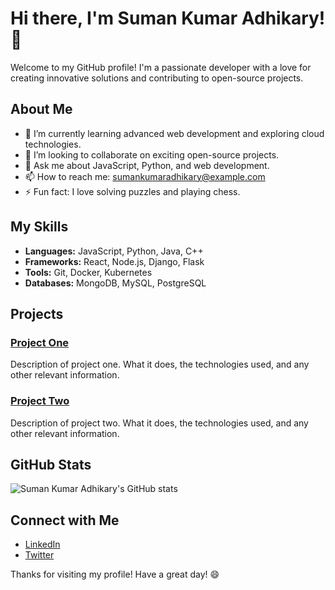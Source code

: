 # Hi there, I'm Suman Kumar Adhikary! 👋

Welcome to my GitHub profile! I'm a passionate developer with a love for creating innovative solutions and contributing to open-source projects.

## About Me

- 🌱 I’m currently learning advanced web development and exploring cloud technologies.
- 👯 I’m looking to collaborate on exciting open-source projects.
- 💬 Ask me about JavaScript, Python, and web development.
- 📫 How to reach me: [sumankumaradhikary@example.com](mailto:sumankumaradhikary@example.com)
- ⚡ Fun fact: I love solving puzzles and playing chess.

## My Skills

- **Languages:** JavaScript, Python, Java, C++
- **Frameworks:** React, Node.js, Django, Flask
- **Tools:** Git, Docker, Kubernetes
- **Databases:** MongoDB, MySQL, PostgreSQL

## Projects

### [Project One](https://github.com/sumankumaradhikary/project-one)
Description of project one. What it does, the technologies used, and any other relevant information.

### [Project Two](https://github.com/sumankumaradhikary/project-two)
Description of project two. What it does, the technologies used, and any other relevant information.

## GitHub Stats

![Suman Kumar Adhikary's GitHub stats](https://github-readme-stats.vercel.app/api?username=sumankumaradhikary&show_icons=true&theme=radical)

## Connect with Me

- [LinkedIn](https://www.linkedin.com/in/sumankumaradhikary/)
- [Twitter](https://twitter.com/sumankumaradhikary)

Thanks for visiting my profile! Have a great day! 😄
